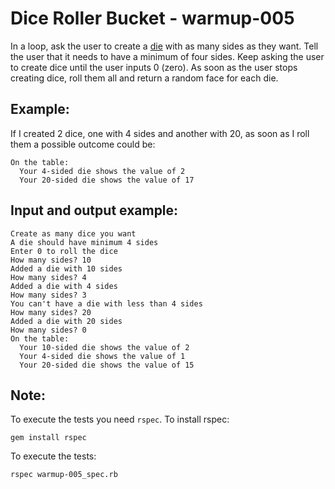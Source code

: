 # Dice Roller Bucket - warmup-005

In a loop, ask the user to create a [die](https://en.wikipedia.org/wiki/Dice) with as many sides as they want.
Tell the user that it needs to have a minimum of four sides.
Keep asking the user to create dice until the user inputs 0 (zero).
As soon as the user stops creating dice, roll them all and return a random face for each die.

## Example:
If I created 2 dice, one with 4 sides and another with 20, as soon as I roll them a possible outcome could be:
```
On the table:
  Your 4-sided die shows the value of 2
  Your 20-sided die shows the value of 17
```

## Input and output example:

```
Create as many dice you want
A die should have minimum 4 sides
Enter 0 to roll the dice
How many sides? 10
Added a die with 10 sides
How many sides? 4
Added a die with 4 sides
How many sides? 3
You can't have a die with less than 4 sides
How many sides? 20
Added a die with 20 sides
How many sides? 0
On the table:
  Your 10-sided die shows the value of 2
  Your 4-sided die shows the value of 1
  Your 20-sided die shows the value of 15
```

## Note:

To execute the tests you need `rspec`.
To install rspec:

```
gem install rspec
```

To execute the tests:
```
rspec warmup-005_spec.rb
```
